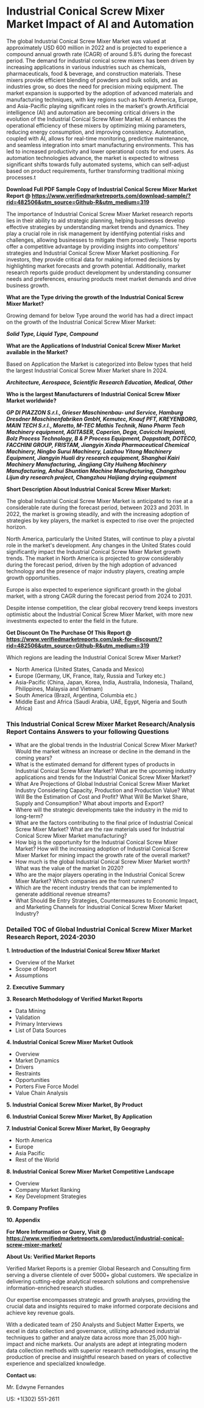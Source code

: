 <meta name="title" content="Global Industrial Conical Screw Mixer Market Impact of AI and Automation"><meta name="description" content="The global Industrial Conical Screw Mixer Market was valued at approximately USD 600 million in 2022 and is projected to experience a compound annual growth rate (CAGR) o"><meta name="title" content="Industrial Conical Screw Mixer Market Size, Share, Scope, Trends, Growth, Opportunities, Analysis, Forecast"><h1>Industrial Conical Screw Mixer Market Impact of AI and Automation</h1>The global Industrial Conical Screw Mixer Market was valued at approximately USD 600 million in 2022 and is projected to experience a compound annual growth rate (CAGR) of around 5.8% during the forecast period. The demand for industrial conical screw mixers has been driven by increasing applications in various industries such as chemicals, pharmaceuticals, food & beverage, and construction materials. These mixers provide efficient blending of powders and bulk solids, and as industries grow, so does the need for precision mixing equipment. The market expansion is supported by the adoption of advanced materials and manufacturing techniques, with key regions such as North America, Europe, and Asia-Pacific playing significant roles in the market's growth.Artificial intelligence (AI) and automation are becoming critical drivers in the evolution of the Industrial Conical Screw Mixer Market. AI enhances the operational efficiency of these mixers by optimizing mixing parameters, reducing energy consumption, and improving consistency. Automation, coupled with AI, allows for real-time monitoring, predictive maintenance, and seamless integration into smart manufacturing environments. This has led to increased productivity and lower operational costs for end users. As automation technologies advance, the market is expected to witness significant shifts towards fully automated systems, which can self-adjust based on product requirements, further transforming traditional mixing processes.t</p><p id="" class=""><strong>Download Full PDF Sample Copy of Industrial Conical Screw Mixer Market Report @ <a href="https://www.verifiedmarketreports.com/download-sample/?rid=482506&utm_source=Github-R&utm_medium=319" target="_blank">https://www.verifiedmarketreports.com/download-sample/?rid=482506&utm_source=Github-R&utm_medium=319</a></strong></p><p>The importance of&nbsp;Industrial Conical Screw Mixer Market research reports lies in their ability to aid strategic planning, helping businesses develop effective strategies by understanding market trends and dynamics. They play a crucial role in risk management by identifying potential risks and challenges, allowing businesses to mitigate them proactively. These reports offer a competitive advantage by providing insights into competitors' strategies and Industrial Conical Screw Mixer Market positioning. For investors, they provide critical data for making informed decisions by highlighting market forecasts and growth potential. Additionally, market research reports guide product development by understanding consumer needs and preferences, ensuring products meet market demands and drive business growth.</p><p><strong>What are the&nbsp;Type driving the growth of the Industrial Conical Screw Mixer Market?</strong></p><p id="" class="">Growing demand for below Type around the world has had a direct impact on the growth of the Industrial Conical Screw Mixer Market:</p><em><strong>Solid Type, Liquid Type, Compound</strong></em></p><strong>What are the&nbsp;Applications&nbsp;of Industrial Conical Screw Mixer Market available in the Market?</strong></p><p id="" class="">Based on Application the Market is categorized into Below types that held the largest Industrial Conical Screw Mixer Market share In 2024.</p><em><strong>Architecture, Aerospace, Scientific Research Education, Medical, Other</strong></em></p><strong>Who is the largest Manufacturers of Industrial Conical Screw Mixer Market worldwide?</strong></p><p><em><strong>GP DI PIAZZON S.r.l., Grieser Maschinenbau- und Service, Hamburg Dresdner Maschinenfabriken GmbH, Kemutec, Knauf PFT, KREYENBORG, MAIN TECH S.r.l., Moretto, M-TEC Mathis Technik, Nano Pharm Tech Machinery equipment, AGITASER, Coperion, Dega, Cavicchi Impianti, Bolz Process Technology, B & P Process Equipment, Doppstadt, DOTECO, FACCHINI GROUP, FRISTAM, Jiangyin Xinda Pharmaceutical Chemical Machinery, Ningbo Surui Machinery, Laizhou Yitong Machinery Equipment, Jiangyin Huali dry research equipment, Shanghai Kairi Machinery Manufacturing, Jingjiang City Huiheng Machinery Manufacturing, Anhui Shuntian Machine Manufacturing, Changzhou Lijun dry research project, Changzhou Haijiang drying equipment</strong></em></p><p id="" class=""><strong>Short Description About Industrial Conical Screw Mixer Market:</strong></p><p>The global Industrial Conical Screw Mixer Market is anticipated to rise at a considerable rate during the forecast period, between 2023 and 2031. In 2022, the market is growing steadily, and with the increasing adoption of strategies by key players, the market is expected to rise over the projected horizon.</p><p>North America, particularly the United States, will continue to play a pivotal role in the market's development. Any changes in the United States could significantly impact the Industrial Conical Screw Mixer Market growth trends. The market in North America is projected to grow considerably during the forecast period, driven by the high adoption of advanced technology and the presence of major industry players, creating ample growth opportunities.</p><p>Europe is also expected to experience significant growth in the global market, with a strong CAGR during the forecast period from 2024 to 2031.</p><p>Despite intense competition, the clear global recovery trend keeps investors optimistic about the Industrial Conical Screw Mixer Market, with more new investments expected to enter the field in the future.</p><p id="" class=""><strong>Get Discount On The Purchase Of This Report @ <a href="https://www.verifiedmarketreports.com/ask-for-discount/?rid=482506&utm_source=Github-R&utm_medium=319" target="_blank">https://www.verifiedmarketreports.com/ask-for-discount/?rid=482506&utm_source=Github-R&utm_medium=319</a></strong></p>Which regions are leading the Industrial Conical Screw Mixer Market?</p><ul><li>North America (United States, Canada and Mexico)</li><li>Europe (Germany, UK, France, Italy, Russia and Turkey etc.)</li><li>Asia-Pacific (China, Japan, Korea, India, Australia, Indonesia, Thailand, Philippines, Malaysia and Vietnam)</li><li>South America (Brazil, Argentina, Columbia etc.)</li><li>Middle East and Africa (Saudi Arabia, UAE, Egypt, Nigeria and South Africa)</li></ul><h3 id="" class="">This Industrial Conical Screw Mixer Market Research/Analysis Report Contains Answers to your following Questions</h3><ul><li>What are the global trends in the Industrial Conical Screw Mixer Market? Would the market witness an increase or decline in the demand in the coming years?</li><li>What is the estimated demand for different types of products in Industrial Conical Screw Mixer Market? What are the upcoming industry applications and trends for the Industrial Conical Screw Mixer Market?</li><li>What Are Projections of Global Industrial Conical Screw Mixer Market Industry Considering Capacity, Production and Production Value? What Will Be the Estimation of Cost and Profit? What Will Be Market Share, Supply and Consumption? What about imports and Export?</li><li>Where will the strategic developments take the industry in the mid to long-term?</li><li>What are the factors contributing to the final price of Industrial Conical Screw Mixer Market? What are the raw materials used for Industrial Conical Screw Mixer Market manufacturing?</li><li>How big is the opportunity for the Industrial Conical Screw Mixer Market? How will the increasing adoption of Industrial Conical Screw Mixer Market for mining impact the growth rate of the overall market?</li><li>How much is the global Industrial Conical Screw Mixer Market worth? What was the value of the market In 2020?</li><li>Who are the major players operating in the Industrial Conical Screw Mixer Market? Which companies are the front runners?</li><li>Which are the recent industry trends that can be implemented to generate additional revenue streams?</li><li>What Should Be Entry Strategies, Countermeasures to Economic Impact, and Marketing Channels for Industrial Conical Screw Mixer Market Industry?</li></ul><h3 id="" class="">Detailed TOC of Global Industrial Conical Screw Mixer Market Research Report, 2024-2030</h3><p id="" class=""><strong>1. Introduction of the Industrial Conical Screw Mixer Market</strong></p><ul><li>Overview of the Market</li><li>Scope of Report</li><li>Assumptions</li></ul><p id="" class=""><strong>2. Executive Summary</strong></p><p id="" class=""><strong>3. Research Methodology of Verified Market Reports</strong></p><ul><li>Data Mining</li><li>Validation</li><li>Primary Interviews</li><li>List of Data Sources</li></ul><p id="" class=""><strong>4. Industrial Conical Screw Mixer Market Outlook</strong></p><ul><li>Overview</li><li>Market Dynamics</li><li>Drivers</li><li>Restraints</li><li>Opportunities</li><li>Porters Five Force Model</li><li>Value Chain Analysis</li></ul><p id="" class=""><strong>5. Industrial Conical Screw Mixer Market, By Product</strong></p><p id="" class=""><strong>6. Industrial Conical Screw Mixer Market, By Application</strong></p><p id="" class=""><strong>7. Industrial Conical Screw Mixer Market, By Geography</strong></p><ul><li>North America</li><li>Europe</li><li>Asia Pacific</li><li>Rest of the World</li></ul><p id="" class=""><strong>8. Industrial Conical Screw Mixer Market Competitive Landscape</strong></p><ul><li>Overview</li><li>Company Market Ranking</li><li>Key Development Strategies</li></ul><p id="" class=""><strong>9. Company Profiles</strong></p><p id="" class=""><strong>10. Appendix</strong></p><p id="" class=""><strong>For More Information or Query, Visit @ <a href="https://www.verifiedmarketreports.com/product/industrial-conical-screw-mixer-market/" target="_blank">https://www.verifiedmarketreports.com/product/industrial-conical-screw-mixer-market/</a></strong></p><p id="" class=""><strong>About Us: Verified Market Reports</strong></p><p id="" class="">Verified Market Reports is a premier Global Research and Consulting firm serving a diverse clientele of over 5000+ global customers. We specialize in delivering cutting-edge analytical research solutions and comprehensive information-enriched research studies.</p><p id="" class="">Our expertise encompasses strategic and growth analyses, providing the crucial data and insights required to make informed corporate decisions and achieve key revenue goals.</p><p id="" class="">With a dedicated team of 250 Analysts and Subject Matter Experts, we excel in data collection and governance, utilizing advanced industrial techniques to gather and analyze data across more than 25,000 high-impact and niche markets. Our analysts are adept at integrating modern data collection methods with superior research methodologies, ensuring the production of precise and insightful research based on years of collective experience and specialized knowledge.</p><p id="" class=""><strong>Contact us:</strong></p><p id="" class="">Mr. Edwyne Fernandes</p><p id="" class="">US: +1(302) 551-2611</p>